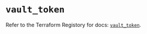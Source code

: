 # `vault_token`

Refer to the Terraform Registory for docs: [`vault_token`](https://registry.terraform.io/providers/hashicorp/vault/3.23.0/docs/resources/token).
